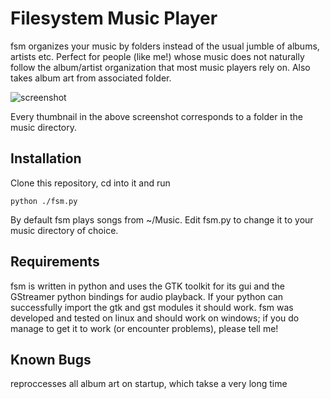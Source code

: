 Filesystem Music Player
=======================

fsm organizes your music by folders instead of the usual jumble of albums, artists etc. Perfect for people (like me!) whose music does not naturally follow the album/artist organization that most music players rely on. Also takes album art from associated folder.

![screenshot](https://raw.github.com/zodiac/fsm/master/screenshot.jpg)

Every thumbnail in the above screenshot corresponds to a folder in the music directory.

Installation
------------

Clone this repository, cd into it and run 

```python ./fsm.py```

By default fsm plays songs from ~/Music. Edit fsm.py to change it to your music directory of choice.

Requirements
------------

fsm is written in python and uses the GTK toolkit for its gui and the GStreamer python bindings for audio playback. If your python can successfully import the gtk and gst modules it should work. fsm was developed and tested on linux and should work on windows; if you do manage to get it to work (or encounter problems), please tell me!

Known Bugs
----------

reproccesses all album art on startup, which takse a very long time
